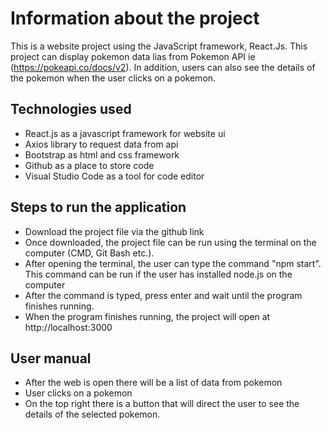 # Information about the project

This is a website project using the JavaScript framework, React.Js. This project can display pokemon data lias from Pokemon API ie (https://pokeapi.co/docs/v2). In addition, users can also see the details of the pokemon when the user clicks on a pokemon.

## Technologies used

- React.js as a javascript framework for website ui
- Axios library to request data from api
- Bootstrap as html and css framework
- Github as a place to store code
- Visual Studio Code as a tool for code editor

## Steps to run the application

- Download the project file via the github link
- Once downloaded, the project file can be run using the terminal on the computer (CMD, Git Bash etc.).
- After opening the terminal, the user can type the command "npm start". This command can be run if the user has installed node.js on the computer
- After the command is typed, press enter and wait until the program finishes running.
- When the program finishes running, the project will open at http://localhost:3000

## User manual

- After the web is open there will be a list of data from pokemon
- User clicks on a pokemon
- On the top right there is a button that will direct the user to see the details of the selected pokemon.
